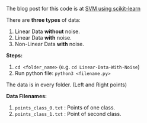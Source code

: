 The blog post for this code is at 
[SVM using scikit-learn](https://www.learnopencv.com/svm-using-scikit-learn-in-python/)

There are **three types** of data:

1. Linear Data **without** noise.
2. Linear Data **with** noise.
3. Non-Linear Data **with** noise.

**Steps:**

1. `cd <folder_name>` (e.g. `cd Linear-Data-With-Noise`)
2. Run python file: `python3 <filename.py>`

The data is in every folder. (Left and Right points)

**Data Filenames:**

1. `points_class_0.txt` : Points of one class.
2. `points_class_1.txt` : Point of second class.
